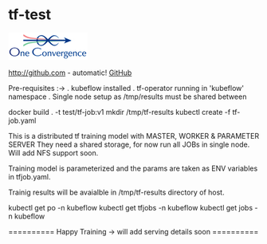 # tf-test

[![GitHub Logo](logo-old.png)](http://oneconvergence.com)

http://github.com - automatic!
[GitHub](http://github.com)

Pre-requisites :->
   . kubeflow installed
   . tf-operator running in 'kubeflow' namespace
   . Single node setup as /tmp/results must be shared between 

docker build . -t test/tf-job:v1
mkdir /tmp/tf-results
kubectl create -f tf-job.yaml

This is a distributed tf training model with MASTER, WORKER & PARAMETER SERVER
They need a shared storage, for now run all JOBs in single node. Will add NFS support soon.

Training model is parameterized and the params are taken as ENV variables in tfjob.yaml.

Trainig results will be avaialble in /tmp/tf-results directory of host.

kubectl get po -n kubeflow
kubectl get tfjobs -n kubeflow
kubectl get jobs -n kubeflow


========== Happy Training -> will add serving details soon ==========
